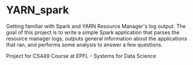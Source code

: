 # YARN_spark

Getting familiar with Spark and YARN Resource Manager's log output. The goal of this project is to write a simple Spark application that parses the resource manager logs, outputs general information about the applications that ran, and performs some analysis to answer a few questions.

Project for CS449 Course at EPFL - Systems for Data Science
